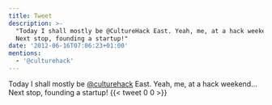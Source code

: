 ```yaml
---
title: Tweet
description: >-
  "Today I shall mostly be @CultureHack East. Yeah, me, at a hack weekend...
  Next stop, founding a startup!"
date: '2012-06-16T07:06:23+01:00'
mentions:
  - '@culturehack'
---
```

Today I shall mostly be [@culturehack](https://twitter.com/@culturehack) East. Yeah, me, at a hack weekend... Next stop, founding a startup!
      {{< tweet 0 0 >}}
    

